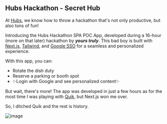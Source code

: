 ## Hubs Hackathon - Secret Hub

At [Hubs](https://www.hubs.com/), we know how to throw a hackathon that's not only productive, but also tons of fun!

Introducing the Hubs Hackathon SPA POC App, developed during a 16-hour (more on that later) hackathon by **_yours truly_**.
This bad boy is built with [Next.js](https://nextjs.org/), [Tailwind](https://tailwindcss.com/), and [Google SSO](https://support.google.com/a/answer/60224?hl=en) for a seamless and personalized experience.

With this app, you can:

- Rotate the dish duty
- Reserve a parking or booth spot
- ✨Login with Google and see personalized content✨

But wait, there's more! The app was developed in just a few hours as for the most time I was playing with
[Quik](https://qwik.builder.io/), but Next.js won me over. 

So, I ditched Quik and the rest is history.

![image](https://drive.google.com/uc?export=view&id=1QU7AorOuDCys7oo4qM6wiY6BEM3AFYx2)